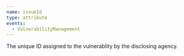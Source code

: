```yaml
---
name: issueId
type: attribute
events:
  - VulnerabilityManagement
---
```


The unique ID assigned to the vulnerablity by the disclosing agency.
